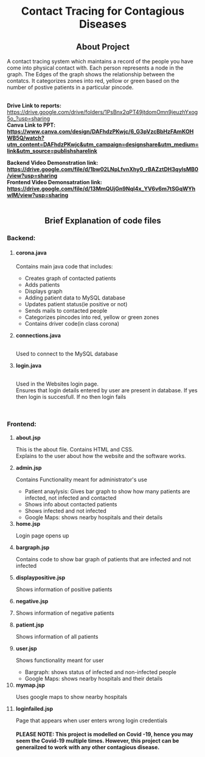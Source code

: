
<h1 align="center" id="title">Contact Tracing for Contagious Diseases</h1>


 <h2 align="center" id="title">About Project</h2>
                                                       

A contact tracing system which maintains a record of the people you have come into physical contact with. Each person represents a node in the graph. The Edges of the graph shows the relationship between the contatcs. It categorizes zones into red, yellow or green based on the number of postive patients in a particular pincode. <br><br>

<b>Drive Link to reports:</b> https://drive.google.com/drive/folders/1PsBnx2qPT49jtdomOmn9jeuzhYxog5o_?usp=sharing<br>
<b>Canva Link to PPT: https://www.canva.com/design/DAFhdzPKwjc/6_G3pVzcBbHzFAmKOHWB5Q/watch?utm_content=DAFhdzPKwjc&utm_campaign=designshare&utm_medium=link&utm_source=publishsharelink</b><br>

<b>Backend Video Demonstration link: https://drive.google.com/file/d/1bw02LNpLfvnXhy0_rBAZztDH3qylsMB0/view?usp=sharing</b> <br>
<b>Frontend Video Demonsatration link: https://drive.google.com/file/d/13MmQUjGn9Nql4x_YV6v6m7tSGqWYhwlM/view?usp=sharing</b><br><br>

<h2 align="center" id="title">Brief Explanation of code files</h2>
<h3><b>Backend:</h3></b>
	<ol>
	<li><h4><b>corona.java</b></h4></li>
		<p>Contains main java code that includes:
			<ul>
				<li>Creates graph of contacted patients</li>
				<li>Adds patients</li>
				<li>Displays graph</li>
				<li>Adding patient data to MySQL database</li>
				<li>Updates patient status(ie positive or not)</li>
				<li>Sends mails to contacted people</li>
				<li> Categorizes pincodes into red, yellow or green zones</li>
				<li>Contains driver code(in class corona)</li>
		</ul></p>
		<li><b>connections.java</b></li><br>
		<p>Used to connect to the MySQL database</p>
		<li><b>login.java</b></li><br>
		<p>Used in the Websites login page.<br>
	           Ensures that login details entered by user are present in database. If yes then login is succesfull. If no then login fails</p>
		   </ol><br>
		   <h3><b>Frontend:</b></h3>
		   <ol>
	<li><b>about.jsp</b></li>
	<p>This is the about file. Contains HTML and CSS.<br>
		Explains to the user about how the website and the software works.</p>
	<li><b>admin.jsp</b></li>
	<p>Contains Functionality meant for administrator's use</p>
	<ul>
		<li>Patient anaylysis: Gives bar graph to show how many patients are infected, not infected and contacted</li>
		<li>Shows info about contacted patients</li>
		<li>Shows infected and not infected</li>
		<li>Google Maps: shows nearby hospitals and their details</li>
	</ul>
	<li><b>home.jsp</b></li>
	<p>Login page opens up</p>
	<li><b>bargraph.jsp</b></li>
	<p>Contains code to show bar graph of patients that are infected and not infected</p>
	<li><b>displaypositive.jsp</b></li>
	<p>Shows information of positive patients</p>
	<li><b>negative.jsp</b><li>
	<p>Shows information of negative patients</p>
	<li><b>patient.jsp</b></li>
	<p>Shows information of all patients</p>
	<li><b>user.jsp</b>
		<p>Shows functionality meant for user</p>
		<ul>
			<li>Bargraph: shows status of infected and non-infected people</li>
			<li>Google Maps: shows nearby hospitals and their details</li>
		</ul>
	</li>
	<li><b>mymap.jsp</b></li>
	<p>Uses google maps to show nearby hospitals</p>
	<li><b>loginfailed.jsp</b></li>
	<p>Page that appears when user enters wrong login credentials</p>
		
	
	
	
	
	
	
		
		
		
			
			


<h4><b>PLEASE NOTE: This project is modelled on Covid -19, hence you may seem the Covid-19 multiple times. However, this project can be generailzed to work with any other contagious disease.</b></h4>




	



